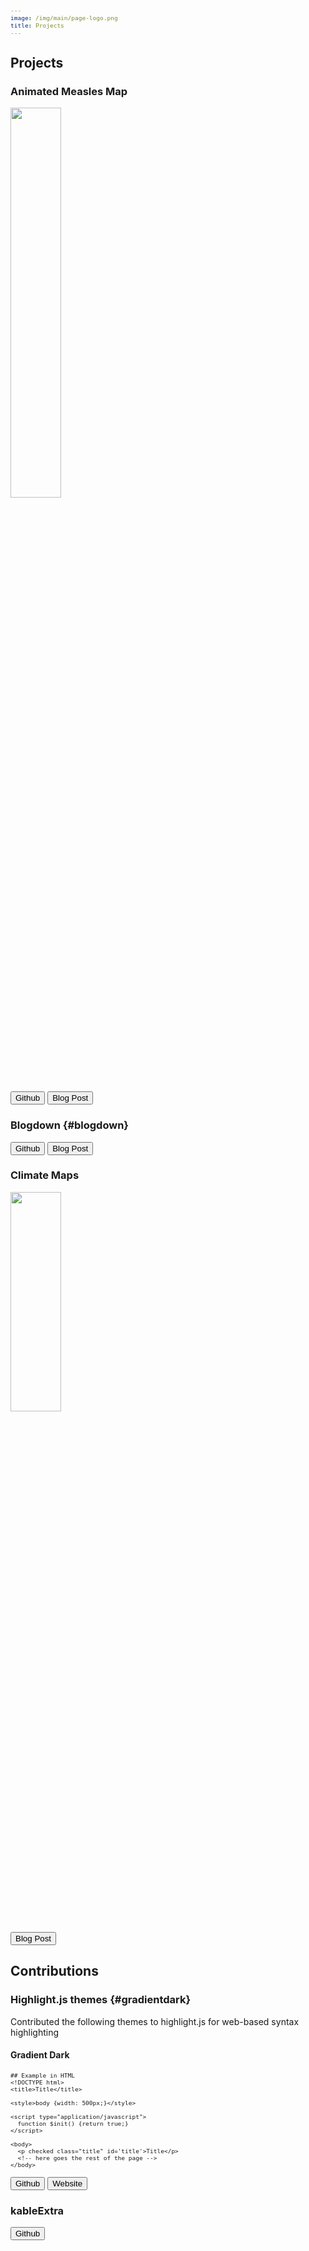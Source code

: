 ```yaml
---
image: /img/main/page-logo.png
title: Projects
---
```


## Projects
### Animated Measles Map
<p><img class="projimg" src="/img/post/measlesmap_thumb.gif" width=40%></p>
<a href="https://github.com/samiaab1990/SamiasTidyTuesdayProjects/blob/master/Week50-Disease/README.md"><button class="gitbtn"> Github <i class="fab fa-github-alt"></i></button></a>
<a href="https://samia.rbind.io/post/making-an-animated-measles-map-a-tidy-tuesday-project/"><button class="gitbtn"> Blog Post <i class="far fa-sticky-note"></i></button></a></p>

### Blogdown {#blogdown} 
<p><a href="https://github.com/samiaab1990/blogdown"><button class="gitbtn"> Github <i class="fab fa-github-alt"></i></button></a>
<a href="http://samia.rbind.io/post/making-a-static-website-using-blogdown/"><button class="gitbtn"> Blog Post <i class="far fa-sticky-note"></i></button></a></p>

### Climate Maps
<p><img class="projimg" src="/img/post/climate_mapgif.gif" width=40% height=30%></p>
<a href="http://samia.rbind.io/post/australia-wildfires-a-tidy-tuesday-project-from-january-2020/"><button class="gitbtn"> Blog Post <i class="far fa-sticky-note"></i></button></a>

## Contributions 
### Highlight.js themes {#gradientdark}
<link rel="stylesheet"
      href="//cdnjs.cloudflare.com/ajax/libs/highlight.js/10.1.1/styles/gradient-dark.min.css">
<script src="//cdnjs.cloudflare.com/ajax/libs/highlight.js/10.1.1/highlight.min.js"></script>
<style type="text/css" rel="stylesheet">
pre {
   display: table;
   font-size: .8em;
   table-layout: fixed;
   font-family: "monospace";
   width: 70%;
}

pre code {
     display: inline-block;
     overflow-x: auto;
     font-family: "Monaco",Menlo,Ubuntu Mono,Droid Sans Mono,Consolas   ,monospace;
     font-size:.8em;
     padding: 1em 1.5em;
     
   
   }
  .copy-code-button {
  visibility: hidden;
  margin: none;

pre code hr {
   border: 0;
   background-color:transparent;
   margin: 2em 0;
 }

}
</style>
Contributed the following themes to highlight.js for web-based syntax highlighting 

#### Gradient Dark

```
## Example in HTML
<!DOCTYPE html>
<title>Title</title>

<style>body {width: 500px;}</style>

<script type="application/javascript">
  function $init() {return true;}
</script>

<body>
  <p checked class="title" id='title'>Title</p>
  <!-- here goes the rest of the page -->
</body>
```

<a href="https://github.com/highlightjs/highlight.js/blob/master/src/styles/gradient-dark.css"><button class="gitbtn"> Github <i class="fab fa-github-alt"></i></button></a>
<a href="https://highlightjs.org/static/demo/"><button class="gitbtn"> Website <i class="fas fa-globe-americas"></i></button></a>

### kableExtra
<a href="https://github.com/haozhu233/kableExtra"><button class="gitbtn"> Github <i class="fab fa-github-alt"></i></button></a>
